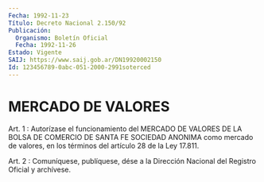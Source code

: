 ```yaml
---
Fecha: 1992-11-23
Título: Decreto Nacional 2.150/92
Publicación:
  Organismo: Boletín Oficial
  Fecha: 1992-11-26
Estado: Vigente
SAIJ: https://www.saij.gob.ar/DN19920002150
Id: 123456789-0abc-051-2000-2991soterced
---
```

# MERCADO DE VALORES

<a id="1"></a>
Art. 1 : Autorízase el funcionamiento del MERCADO DE VALORES DE LA BOLSA  DE  COMERCIO DE SANTA FE SOCIEDAD ANONIMA como mercado de valores,  en los  términos  del  artículo  28  de  la  Ley  17.811.

<a id="2"></a>
Art. 2 : Comuníquese, publíquese, dése a la Dirección Nacional del Registro Oficial y archívese.